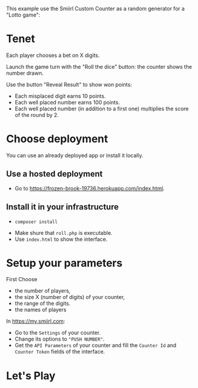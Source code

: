 
This example use the Smiirl Custom Counter as a random generator for a "Lotto game":

# Tenet #

Each player chooses a bet on X digits.

Launch the game turn with the "Roll the dice" button: 
the counter shows the number drawn.

Use the button "Reveal Result" to show won points:

- Each misplaced digit earns 10 points.
- Each well placed number earns 100 points.
- Each well placed number (in addition to a first one) multiplies the score of the round by 2.

# Choose deployment 

You can use an already deployed app or install it locally.

## Use a hosted deployment

- Go to https://frozen-brook-19736.herokuapp.com/index.html.

## Install it in your infrastructure
- ```
  composer install
  ```
- Make shure that `roll.php` is executable.
- Use `index.html` to show the interface.
 
# Setup your parameters
First Choose 
- the number of players, 
- the size X (number of digits) of your counter, 
- the range of the digits.
- the names of players

In https://my.smiirl.com:
- Go to the `Settings` of your counter.
- Change its options to `"PUSH NUMBER"`. 
- Get the `API Parameters` of your counter 
and fill the `Counter Id` and `Counter Token` fields of the interface.

# Let's Play  

